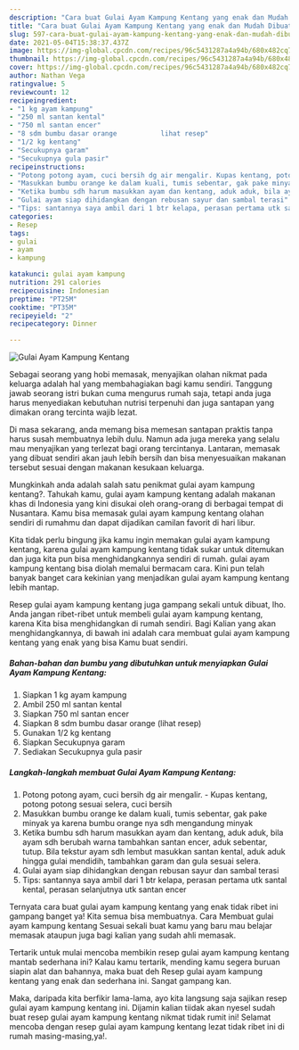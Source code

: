 ```yaml
---
description: "Cara buat Gulai Ayam Kampung Kentang yang enak dan Mudah Dibuat"
title: "Cara buat Gulai Ayam Kampung Kentang yang enak dan Mudah Dibuat"
slug: 597-cara-buat-gulai-ayam-kampung-kentang-yang-enak-dan-mudah-dibuat
date: 2021-05-04T15:38:37.437Z
image: https://img-global.cpcdn.com/recipes/96c5431287a4a94b/680x482cq70/gulai-ayam-kampung-kentang-foto-resep-utama.jpg
thumbnail: https://img-global.cpcdn.com/recipes/96c5431287a4a94b/680x482cq70/gulai-ayam-kampung-kentang-foto-resep-utama.jpg
cover: https://img-global.cpcdn.com/recipes/96c5431287a4a94b/680x482cq70/gulai-ayam-kampung-kentang-foto-resep-utama.jpg
author: Nathan Vega
ratingvalue: 5
reviewcount: 12
recipeingredient:
- "1 kg ayam kampung"
- "250 ml santan kental"
- "750 ml santan encer"
- "8 sdm bumbu dasar orange           lihat resep"
- "1/2 kg kentang"
- "Secukupnya garam"
- "Secukupnya gula pasir"
recipeinstructions:
- "Potong potong ayam, cuci bersih dg air mengalir. Kupas kentang, potong potong sesuai selera, cuci bersih"
- "Masukkan bumbu orange ke dalam kuali, tumis sebentar, gak pake minyak ya karena bumbu orange nya sdh mengandung minyak"
- "Ketika bumbu sdh harum masukkan ayam dan kentang, aduk aduk, bila ayam sdh berubah warna tambahkan santan encer, aduk sebentar, tutup. Bila tekstur ayam sdh lembut masukkan santan kental, aduk aduk hingga gulai mendidih, tambahkan garam dan gula sesuai selera."
- "Gulai ayam siap dihidangkan dengan rebusan sayur dan sambal terasi"
- "Tips: santannya saya ambil dari 1 btr kelapa, perasan pertama utk santal kental, perasan selanjutnya utk santan encer"
categories:
- Resep
tags:
- gulai
- ayam
- kampung

katakunci: gulai ayam kampung 
nutrition: 291 calories
recipecuisine: Indonesian
preptime: "PT25M"
cooktime: "PT35M"
recipeyield: "2"
recipecategory: Dinner

---
```



![Gulai Ayam Kampung Kentang](https://img-global.cpcdn.com/recipes/96c5431287a4a94b/680x482cq70/gulai-ayam-kampung-kentang-foto-resep-utama.jpg)

Sebagai seorang yang hobi memasak, menyajikan olahan nikmat pada keluarga adalah hal yang membahagiakan bagi kamu sendiri. Tanggung jawab seorang istri bukan cuma mengurus rumah saja, tetapi anda juga harus menyediakan kebutuhan nutrisi terpenuhi dan juga santapan yang dimakan orang tercinta wajib lezat.

Di masa  sekarang, anda memang bisa memesan santapan praktis tanpa harus susah membuatnya lebih dulu. Namun ada juga mereka yang selalu mau menyajikan yang terlezat bagi orang tercintanya. Lantaran, memasak yang dibuat sendiri akan jauh lebih bersih dan bisa menyesuaikan makanan tersebut sesuai dengan makanan kesukaan keluarga. 



Mungkinkah anda adalah salah satu penikmat gulai ayam kampung kentang?. Tahukah kamu, gulai ayam kampung kentang adalah makanan khas di Indonesia yang kini disukai oleh orang-orang di berbagai tempat di Nusantara. Kamu bisa memasak gulai ayam kampung kentang olahan sendiri di rumahmu dan dapat dijadikan camilan favorit di hari libur.

Kita tidak perlu bingung jika kamu ingin memakan gulai ayam kampung kentang, karena gulai ayam kampung kentang tidak sukar untuk ditemukan dan juga kita pun bisa menghidangkannya sendiri di rumah. gulai ayam kampung kentang bisa diolah memalui bermacam cara. Kini pun telah banyak banget cara kekinian yang menjadikan gulai ayam kampung kentang lebih mantap.

Resep gulai ayam kampung kentang juga gampang sekali untuk dibuat, lho. Anda jangan ribet-ribet untuk membeli gulai ayam kampung kentang, karena Kita bisa menghidangkan di rumah sendiri. Bagi Kalian yang akan menghidangkannya, di bawah ini adalah cara membuat gulai ayam kampung kentang yang enak yang bisa Kamu buat sendiri.

<!--inarticleads1-->

##### Bahan-bahan dan bumbu yang dibutuhkan untuk menyiapkan Gulai Ayam Kampung Kentang:

1. Siapkan 1 kg ayam kampung
1. Ambil 250 ml santan kental
1. Siapkan 750 ml santan encer
1. Siapkan 8 sdm bumbu dasar orange           (lihat resep)
1. Gunakan 1/2 kg kentang
1. Siapkan Secukupnya garam
1. Sediakan Secukupnya gula pasir




<!--inarticleads2-->

##### Langkah-langkah membuat Gulai Ayam Kampung Kentang:

1. Potong potong ayam, cuci bersih dg air mengalir. - Kupas kentang, potong potong sesuai selera, cuci bersih
1. Masukkan bumbu orange ke dalam kuali, tumis sebentar, gak pake minyak ya karena bumbu orange nya sdh mengandung minyak
1. Ketika bumbu sdh harum masukkan ayam dan kentang, aduk aduk, bila ayam sdh berubah warna tambahkan santan encer, aduk sebentar, tutup. Bila tekstur ayam sdh lembut masukkan santan kental, aduk aduk hingga gulai mendidih, tambahkan garam dan gula sesuai selera.
1. Gulai ayam siap dihidangkan dengan rebusan sayur dan sambal terasi
1. Tips: santannya saya ambil dari 1 btr kelapa, perasan pertama utk santal kental, perasan selanjutnya utk santan encer




Ternyata cara buat gulai ayam kampung kentang yang enak tidak ribet ini gampang banget ya! Kita semua bisa membuatnya. Cara Membuat gulai ayam kampung kentang Sesuai sekali buat kamu yang baru mau belajar memasak ataupun juga bagi kalian yang sudah ahli memasak.

Tertarik untuk mulai mencoba membikin resep gulai ayam kampung kentang mantab sederhana ini? Kalau kamu tertarik, mending kamu segera buruan siapin alat dan bahannya, maka buat deh Resep gulai ayam kampung kentang yang enak dan sederhana ini. Sangat gampang kan. 

Maka, daripada kita berfikir lama-lama, ayo kita langsung saja sajikan resep gulai ayam kampung kentang ini. Dijamin kalian tiidak akan nyesel sudah buat resep gulai ayam kampung kentang nikmat tidak rumit ini! Selamat mencoba dengan resep gulai ayam kampung kentang lezat tidak ribet ini di rumah masing-masing,ya!.

